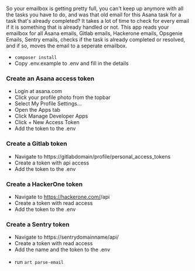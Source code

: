 So your emailbox is getting pretty full, you can't keep up anymore with all the tasks you have to do, and was that old email for this Asana task for a task that's already completed?
It takes a lot of time to check for every email if it is something that is already handled or not.
This app reads your emailbox for all Asana emails, Gitlab emails, Hackerone emails, Opsgenie Emails, Sentry emails, checks if the task is already completed or resolved, and if so, moves the email to a seperate emailbox.

- `composer install`
- Copy .env.example to .env and fill in the details
### Create an Asana access token
- Login at asana.com
- Click your profile photo from the topbar
- Select My Profile Settings…
- Open the Apps tab
- Click Manage Developer Apps
- Click + New Access Token
- Add the token to the .env
### Create a Gitlab token
- Navigate to https://gitlabdomain/profile/personal_access_tokens
- Create a token with api access
- Add the token to the .env
### Create a HackerOne token
- Navigate to https://hackerone.com/<program url>/api
- Create a token with read access
- Add the token to the .env
### Create a Sentry token
- Navigate to https://sentrydomainname/api/
- Create a token with read access
- Add the name and the token to the .env
<br>&nbsp;
- run `art parse-email`



